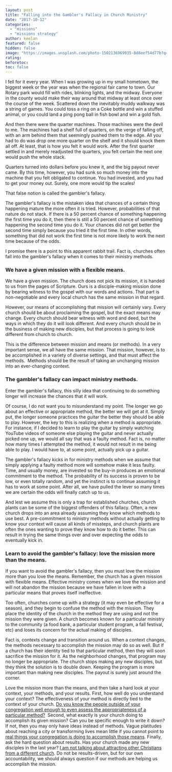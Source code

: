 ```yaml
---
layout: post
title: "Falling into the Gambler's Fallacy in Church Ministry"
date: "2017-10-12"
categories: 
  - "missions"
  - "missions strategy"
author: keelan
featured: false
hidden: false
image: "https://images.unsplash.com/photo-1502136969935-8d8eef54d77b?q=80&w=2069&auto=format&fit=crop&ixlib=rb-4.0.3&ixid=M3wxMjA3fDB8MHxwaG90by1wYWdlfHx8fGVufDB8fHx8fA%3D%3D"
rating:
beforetoc:
toc: false
---
```


I fell for it every year. When I was growing up in my small hometown, the biggest week or the year was when the regional fair came to town. Our Rotary park would fill with rides, blinking lights, and the midway. Everyone in the county would make their way around that midway at least once over the course of the week. Scattered down the inevitably muddy walkway was a string of games. You could toss a ring on a Coke bottle and win a stuffed animal, or you could land a ping pong ball in fish bowl and win a gold fish.

And then there were the quarter machines. Those machines were the devil to me. The machines had a shelf full of quarters, on the verge of falling off, with an arm behind them that seemingly pushed them to the edge. All you had to do was drop one more quarter on the shelf and it should knock them all off. At least, that is how you felt it would work. After the first quarter settled in and merely readjusted the quarters, you felt certain the next one would push the whole stack.

Quarters turned into dollars before you knew it, and the big payout never came. By this time, however, you had sunk so much money into the machine that you felt obligated to continue. You had invested, and you had to get your money out. Surely, one more would tip the scales!

That false notion is called the gambler's fallacy.

The gambler's fallacy is the mistaken idea that chances of a certain thing happening mature the more often it is tried. However, probabilities of that nature do not stack. If there is a 50 percent chance of something happening the first time you do it, then there is still a 50 percent chance of something happening the second time you do it. Your chances did not get better the second time simply because you tried it the first time. In other words, something that did not work the first time is not more likely to work the next time because of the odds.

I promise there is a point to this apparent rabbit trail. Fact is, churches often fall into the gambler's fallacy when it comes to their ministry methods.

### We have a given mission with a flexible means.

We have a given mission. The church does not pick its mission, it is handed to us from the pages of Scripture. Ours is a disciple-making mission done by bearing witness to the gospel with our words and actions. That part is non-negotiable and every local church has the same mission in that regard.

However, our means of accomplishing that mission will certainly vary. Every church should be about proclaiming the gospel, but the exact means may change. Every church should bear witness with word and deed, but the ways in which they do it will look different. And every church should be in the business of making new disciples, but that process is going to look different from church to church.

This is the difference between mission and means (or methods). In a very important sense, we all have the same mission. That mission, however, is to be accomplished in a variety of diverse settings, and that must affect the methods.  Methods should be the result of taking an unchanging mission into an ever-changing context.

### The gambler's fallacy can impact ministry methods.

Enter the gambler's fallacy, this silly idea that continuing to do something longer will increase the chances that it will work.

Of course, I do not want you to misunderstand my point. The longer we go about an effective or appropriate method, the better we will get at it. Simply put, the longer someone practices the guitar the better they should be able to play. However, the key to this is realizing when a method is appropriate. For instance, if I decided to learn to play the guitar by simply watching YouTube videos of someone else playing the guitar and never actually picked one up, we would all say that was a faulty method. Fact is, no matter how many times I attempted the method, it would not result in me being able to play. I would have to, at some point, actually pick up a guitar.

The gambler's fallacy kicks in for ministry methods when we assume that simply applying a faulty method more will somehow make it less faulty. Time, and usually money, are invested so the buy-in produces an emotional commitment to the method. The probability of its success is proven to be low, or even totally random, and yet the instinct is to continue assuming it has to work at some point. After all, we have pulled the lever so many times we are certain the odds will finally catch up to us.

And lest we assume this is only a trap for established churches, church plants can be some of the biggest offenders of this fallacy. Often, a new church drops into an area already assuming they know which methods to use best. A pre-commitment to ministry methods without actually getting to know your context will cause all kinds of missteps, and church plants are often the ones wanting to prove they know how to do it better. This can result in trying the same things over and over expecting the odds to eventually kick in.

### Learn to avoid the gambler's fallacy: love the mission more than the means.

If you want to avoid the gambler's fallacy, then you must love the mission more than you love the means. Remember, the church has a given mission with flexible means. Effective ministry comes when we love the mission and will not abandon the mission because we have fallen in love with a particular means that proves itself ineffective.

Too often, churches come up with a strategy (it may even be effective for a season), and they begin to confuse the method with the mission. They place the identity of the church in the method they are using and not the mission they were given. A church becomes known for a particular ministry to the community (a food bank, a particular student program, a fall festival, etc) and loses its concern for the actual making of disciples.

Fact is, contexts change and transition around us. When a context changes, the methods necessary to accomplish the mission may do so as well. But if a church has their identity tied to that particular method, then they will soon sacrifice the mission for it. As the neighborhood changes, that program may no longer be appropriate. The church stops making any new disciples, but they think the solution is to double down. Keeping the program is more important than making new disciples. The payout is surely just around the corner.

Love the mission more than the means, and then take a hard look at your context, your methods, and your results. First, how well do you understand your context? The effectiveness of your method is directly tied to the context of your church. [Do you know the people outside of your congregation well enough to even assess the appropriateness of a particular method?](http://blog.keelancook.com/2016/09/how-to-use-google-forms-sheets-maps-to-survey-your-community-for-free.html)  Second, what exactly is your church doing to accomplish its given mission? Can you be specific enough to write it down? If not, then you may only have ideas instead of methods. Vague platitudes about reaching a city or transforming lives mean little if you cannot point to [real things your congregation is doing to accomplish those means](http://blog.keelancook.com/2016/05/how-to-know-if-your-church-is-missional.html). Finally, ask the hard question about results. Has your church made any new disciples in the last year? [I am not talking about attracting other Christians from a different church](http://blog.keelancook.com/2016/09/shuffling-sheep-church-growth-does-not-necessarily-equal-reaching-people.html). Do not be results-driven, but for our own accountability, we should always question if our methods are helping us accomplish the mission.
